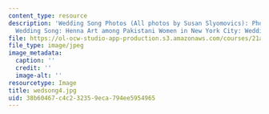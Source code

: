 ```yaml
---
content_type: resource
description: 'Wedding Song Photos (All photos by Susan Slyomovics): Photo stills from
  Wedding Song: Henna Art among Pakistani Women in New York City: Wedding Party'
file: https://ol-ocw-studio-app-production.s3.amazonaws.com/courses/21a-453-anthropology-of-the-middle-east-spring-2004/38b60467c4c232359eca794ee5954965_wedsong4.jpg
file_type: image/jpeg
image_metadata:
  caption: ''
  credit: ''
  image-alt: ''
resourcetype: Image
title: wedsong4.jpg
uid: 38b60467-c4c2-3235-9eca-794ee5954965
---
```

